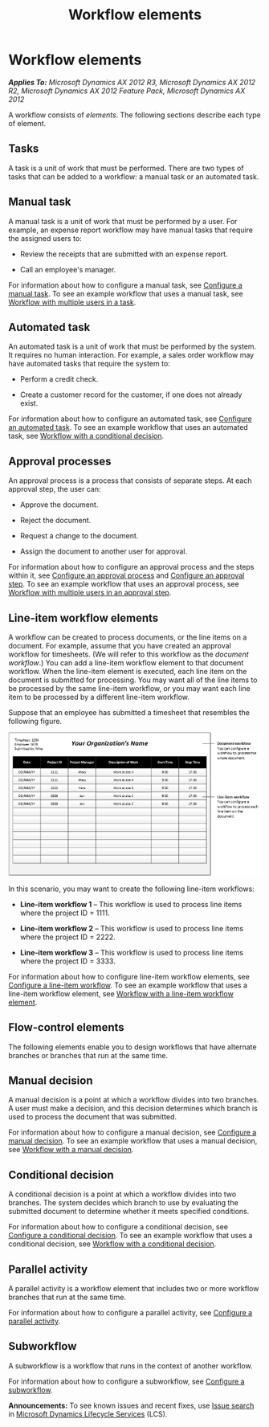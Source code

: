 ﻿---
title: Workflow elements
TOCTitle: Workflow elements
ms:assetid: 244f32e8-6f95-4f86-bfe5-57b8aa6f667d
ms:mtpsurl: https://technet.microsoft.com/en-us/library/Dd309626(v=AX.60)
ms:contentKeyID: 35132582
ms.date: 05/02/2014
mtps_version: v=AX.60
---

# Workflow elements 


_**Applies To:** Microsoft Dynamics AX 2012 R3, Microsoft Dynamics AX 2012 R2, Microsoft Dynamics AX 2012 Feature Pack, Microsoft Dynamics AX 2012_

A workflow consists of *elements*. The following sections describe each type of element.

## Tasks

A task is a unit of work that must be performed. There are two types of tasks that can be added to a workflow: a manual task or an automated task.

## Manual task

A manual task is a unit of work that must be performed by a user. For example, an expense report workflow may have manual tasks that require the assigned users to:

  - Review the receipts that are submitted with an expense report.

  - Call an employee's manager.

For information about how to configure a manual task, see [Configure a manual task](configure-a-manual-task.md). To see an example workflow that uses a manual task, see [Workflow with multiple users in a task](workflow-with-multiple-users-in-a-task.md).

## Automated task

An automated task is a unit of work that must be performed by the system. It requires no human interaction. For example, a sales order workflow may have automated tasks that require the system to:

  - Perform a credit check.

  - Create a customer record for the customer, if one does not already exist.

For information about how to configure an automated task, see [Configure an automated task](configure-an-automated-task.md). To see an example workflow that uses an automated task, see [Workflow with a conditional decision](workflow-with-a-conditional-decision.md).

## Approval processes

An approval process is a process that consists of separate steps. At each approval step, the user can:

  - Approve the document.

  - Reject the document.

  - Request a change to the document.

  - Assign the document to another user for approval.

For information about how to configure an approval process and the steps within it, see [Configure an approval process](configure-an-approval-process.md) and [Configure an approval step](configure-an-approval-step.md). To see an example workflow that uses an approval process, see [Workflow with multiple users in an approval step](workflow-with-multiple-users-in-an-approval-step.md).

## Line-item workflow elements

A workflow can be created to process documents, or the line items on a document. For example, assume that you have created an approval workflow for timesheets. (We will refer to this workflow as the *document workflow*.) You can add a line-item workflow element to that document workflow. When the line-item element is executed, each line item on the document is submitted for processing. You may want all of the line items to be processed by the same line-item workflow, or you may want each line item to be processed by a different line-item workflow.

Suppose that an employee has submitted a timesheet that resembles the following figure.

![Workflow with line items](images/Dn507093.Workflow_LineItemWorkflow(AX.60).gif "Workflow with line items")

In this scenario, you may want to create the following line-item workflows:

  - **Line-item workflow 1** – This workflow is used to process line items where the project ID = 1111.

  - **Line-item workflow 2** – This workflow is used to process line items where the project ID = 2222.

  - **Line-item workflow 3** – This workflow is used to process line items where the project ID = 3333.

For information about how to configure line-item workflow elements, see [Configure a line-item workflow](configure-a-line-item-workflow.md). To see an example workflow that uses a line-item workflow element, see [Workflow with a line-item workflow element](workflow-with-a-line-item-workflow-element.md).

## Flow-control elements

The following elements enable you to design workflows that have alternate branches or branches that run at the same time.

## Manual decision

A manual decision is a point at which a workflow divides into two branches. A user must make a decision, and this decision determines which branch is used to process the document that was submitted.

For information about how to configure a manual decision, see [Configure a manual decision](configure-a-manual-decision.md). To see an example workflow that uses a manual decision, see [Workflow with a manual decision](workflow-with-a-manual-decision.md).

## Conditional decision

A conditional decision is a point at which a workflow divides into two branches. The system decides which branch to use by evaluating the submitted document to determine whether it meets specified conditions.

For information about how to configure a conditional decision, see [Configure a conditional decision](configure-a-conditional-decision.md). To see an example workflow that uses a conditional decision, see [Workflow with a conditional decision](workflow-with-a-conditional-decision.md).

## Parallel activity

A parallel activity is a workflow element that includes two or more workflow branches that run at the same time.

For information about how to configure a parallel activity, see [Configure a parallel activity](configure-a-parallel-activity.md).

## Subworkflow

A subworkflow is a workflow that runs in the context of another workflow.

For information about how to configure a subworkflow, see [Configure a subworkflow](configure-a-subworkflow.md).

  
**Announcements:** To see known issues and recent fixes, use [Issue search](http://go.microsoft.com/fwlink/?linkid=389258) in [Microsoft Dynamics Lifecycle Services](http://go.microsoft.com/fwlink/?linkid=306505) (LCS).

